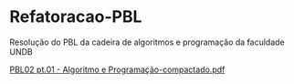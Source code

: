 # Refatoracao-PBL
Resolução do PBL da cadeira de algoritmos e programação da faculdade UNDB

[PBL02 pt.01 - Algoritmo e Programação-compactado.pdf](https://github.com/user-attachments/files/20147130/PBL02.pt.01.-.Algoritmo.e.Programacao-compactado.pdf)
